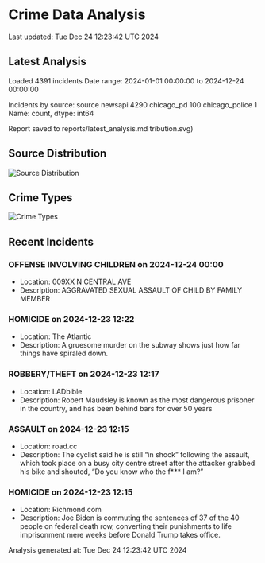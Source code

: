 # Crime Data Analysis
Last updated: Tue Dec 24 12:23:42 UTC 2024

## Latest Analysis

Loaded 4391 incidents
Date range: 2024-01-01 00:00:00 to 2024-12-24 00:00:00

Incidents by source:
source
newsapi           4290
chicago_pd         100
chicago_police       1
Name: count, dtype: int64

Report saved to reports/latest_analysis.md
tribution.svg)

## Source Distribution
![Source Distribution](images/source_distribution.svg)

## Crime Types
![Crime Types](images/crime_types.svg)

## Recent Incidents

### OFFENSE INVOLVING CHILDREN on 2024-12-24 00:00
- Location: 009XX N CENTRAL AVE
- Description: AGGRAVATED SEXUAL ASSAULT OF CHILD BY FAMILY MEMBER


### HOMICIDE on 2024-12-23 12:22
- Location: The Atlantic
- Description: A gruesome murder on the subway shows just how far things have spiraled down.


### ROBBERY/THEFT on 2024-12-23 12:17
- Location: LADbible
- Description: Robert Maudsley is known as the most dangerous prisoner in the country, and has been behind bars for over 50 years


### ASSAULT on 2024-12-23 12:15
- Location: road.cc
- Description: The cyclist said he is still “in shock” following the assault, which took place on a busy city centre street after the attacker grabbed his bike and shouted, “Do you know who the f*** I am?”


### HOMICIDE on 2024-12-23 12:15
- Location: Richmond.com
- Description: Joe Biden is commuting the sentences of 37 of the 40 people on federal death row, converting their punishments to life imprisonment mere weeks before Donald Trump takes office.

Analysis generated at: Tue Dec 24 12:23:42 UTC 2024
